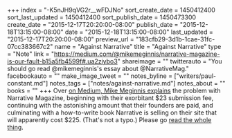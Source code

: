 +++
index = "-K5nJH9qVG2r__wFDJNo"
sort_create_date = 1450412400
sort_last_updated = 1450412400
sort_publish_date = 1450473300
create_date = "2015-12-17T20:20:00-08:00"
publish_date = "2015-12-18T13:15:00-08:00"
date = "2015-12-18T13:15:00-08:00"
last_updated = "2015-12-17T20:20:00-08:00"
preview_url = "183cfb29-3d1b-1cae-31fc-07cc383667c2"
name = "Against Narrative"
title = "Against Narrative"
type = "Note"
link = "https://medium.com/@mikemeginnis/narrative-magazine-is-our-fault-b15a5fb4599f#.ua2ziybo3"
shareimage = ""
twitterauto = "You should go read @mikemeginnis's essay about @NarrativeMag."
facebookauto = ""
make_image_tweet = ""
notes_byline = ["writers/paul-constant.md"]
notes_tags = ["notes/against-narrative.md"]
notes_about = ""
books = ""
+++
Over [on Medium, Mike Meginnis explains](https://medium.com/@mikemeginnis/narrative-magazine-is-our-fault-b15a5fb4599f#.42wyo7hkf) the problem with Narrative Magazine, beginning with their exorbitant $23 submission fee, continuing with the astonishing amount that their founders are paid, and culminating with a how-to-write book Narrative is selling on their site that will apparently cost $225. (That's not a typo.) Please go [read the whole thing](https://medium.com/@mikemeginnis/narrative-magazine-is-our-fault-b15a5fb4599f#.elocpxclm).